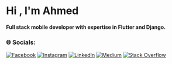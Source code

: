
# Hi , I'm Ahmed

**Full stack mobile developer with expertise in Flutter and Django.**

### 🌐 Socials:
[![Facebook](https://img.shields.io/badge/Facebook-%231877F2.svg?logo=Facebook&logoColor=white)](https://facebook.com/ahmedawwan) [![Instagram](https://img.shields.io/badge/Instagram-%23E4405F.svg?logo=Instagram&logoColor=white)](https://instagram.com/ahmedawwan) [![LinkedIn](https://img.shields.io/badge/LinkedIn-%230077B5.svg?logo=linkedin&logoColor=white)](https://linkedin.com/in/ahmedawwan) [![Medium](https://img.shields.io/badge/Medium-12100E?logo=medium&logoColor=white)](https://medium.com/@ahmedawwan) [![Stack Overflow](https://img.shields.io/badge/-Stackoverflow-FE7A16?logo=stack-overflow&logoColor=white)](https://stackoverflow.com/users/20607918) 

<!-- 
### 💻 Tech Stack:
![Dart](https://img.shields.io/badge/dart-%230175C2.svg?style=for-the-badge&logo=dart&logoColor=white) ![JavaScript](https://img.shields.io/badge/javascript-%23323330.svg?style=for-the-badge&logo=javascript&logoColor=%23F7DF1E) ![HTML5](https://img.shields.io/badge/html5-%23E34F26.svg?style=for-the-badge&logo=html5&logoColor=white) ![GraphQL](https://img.shields.io/badge/-GraphQL-E10098?style=for-the-badge&logo=graphql&logoColor=white) ![Python](https://img.shields.io/badge/python-3670A0?style=for-the-badge&logo=python&logoColor=ffdd54) ![Bootstrap](https://img.shields.io/badge/bootstrap-%23563D7C.svg?style=for-the-badge&logo=bootstrap&logoColor=white) ![CSS3](https://img.shields.io/badge/css3-%231572B6.svg?style=for-the-badge&logo=css3&logoColor=white) ![Django](https://img.shields.io/badge/django-%23092E20.svg?style=for-the-badge&logo=django&logoColor=white) ![DjangoREST](https://img.shields.io/badge/DJANGO-REST-ff1709?style=for-the-badge&logo=django&logoColor=white&color=ff1709&labelColor=gray) ![Flask](https://img.shields.io/badge/flask-%23000.svg?style=for-the-badge&logo=flask&logoColor=white) ![Flutter](https://img.shields.io/badge/Flutter-%2302569B.svg?style=for-the-badge&logo=Flutter&logoColor=white) ![Postgres](https://img.shields.io/badge/postgres-%23316192.svg?style=for-the-badge&logo=postgresql&logoColor=white) ![MySQL](https://img.shields.io/badge/mysql-%2300f.svg?style=for-the-badge&logo=mysql&logoColor=white) ![Adobe Illustrator](https://img.shields.io/badge/adobeillustrator-%23FF9A00.svg?style=for-the-badge&logo=adobeillustrator&logoColor=white) ![Canva](https://img.shields.io/badge/Canva-%2300C4CC.svg?style=for-the-badge&logo=Canva&logoColor=white) ![Jira](https://img.shields.io/badge/jira-%230A0FFF.svg?style=for-the-badge&logo=jira&logoColor=white) ![Postman](https://img.shields.io/badge/Postman-FF6C37?style=for-the-badge&logo=postman&logoColor=white) ![Swagger](https://img.shields.io/badge/-Swagger-%23Clojure?style=for-the-badge&logo=swagger&logoColor=white)
 -->
<!--  
# 📊 GitHub Stats:
![](https://github-readme-stats.vercel.app/api?username=ahmedawwan&theme=dark&hide_border=false&include_all_commits=true&count_private=true)<br/>
![](https://github-readme-streak-stats.herokuapp.com/?user=ahmedawwan&theme=dark&hide_border=false)<br/>
![](https://github-readme-stats.vercel.app/api/top-langs/?username=ahmedawwan&theme=dark&hide_border=false&include_all_commits=true&count_private=true&layout=compact)

## 🏆 GitHub Trophies
![](https://github-profile-trophy.vercel.app/?username=ahmedawwan&theme=radical&no-frame=false&no-bg=false&margin-w=4)

### ✍️ Random Dev Quote
![](https://quotes-github-readme.vercel.app/api?type=horizontal&theme=radical)

### 😂 Random Dev Meme
<img src="https://random-memer.herokuapp.com/" width="512px"/>

---
[![](https://visitcount.itsvg.in/api?id=ahmedawwan&icon=0&color=0)](https://visitcount.itsvg.in)

<!-- Proudly created with GPRM ( https://gprm.itsvg.in ) -->

